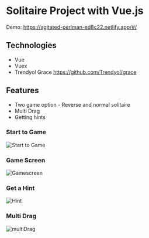 # Solitaire Project with Vue.js

Demo: https://agitated-perlman-ed8c22.netlify.app/#/

## Technologies
- Vue
- Vuex
- Trendyol Grace https://github.com/Trendyol/grace

## Features
- Two game option - Reverse and normal solitaire
- Multi Drag
- Getting hints

### Start to Game

![Start to Game](https://user-images.githubusercontent.com/49120729/130356575-e1db7903-a967-4720-9b72-6c1a771abcfb.jpg)

### Game Screen

![Gamescreen](https://user-images.githubusercontent.com/49120729/130356619-de3e4807-9678-4a0a-9c3c-7b04f6074155.jpg)

### Get a Hint
![Hint](https://user-images.githubusercontent.com/49120729/130356661-fbc14e80-126d-4ec5-b7bc-37e4c7238cde.jpg)

### Multi Drag
![multiDrag](https://user-images.githubusercontent.com/49120729/130356693-fbd4cc54-318a-4768-9501-a372c13e0523.jpg)